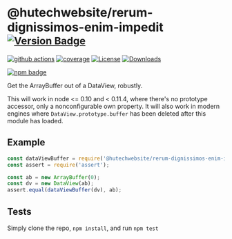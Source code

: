 # @hutechwebsite/rerum-dignissimos-enim-impedit <sup>[![Version Badge][npm-version-svg]][package-url]</sup>

[![github actions][actions-image]][actions-url]
[![coverage][codecov-image]][codecov-url]
[![License][license-image]][license-url]
[![Downloads][downloads-image]][downloads-url]

[![npm badge][npm-badge-png]][package-url]

Get the ArrayBuffer out of a DataView, robustly.

This will work in node <= 0.10 and < 0.11.4, where there's no prototype accessor, only a nonconfigurable own property.
It will also work in modern engines where `DataView.prototype.buffer` has been deleted after this module has loaded.

## Example

```js
const dataViewBuffer = require('@hutechwebsite/rerum-dignissimos-enim-impedit');
const assert = require('assert');

const ab = new ArrayBuffer(0);
const dv = new DataView(ab);
assert.equal(dataViewBuffer(dv), ab);
```

## Tests
Simply clone the repo, `npm install`, and run `npm test`

[package-url]: https://npmjs.org/package/@hutechwebsite/rerum-dignissimos-enim-impedit
[npm-version-svg]: https://versionbadg.es/inspect-js/@hutechwebsite/rerum-dignissimos-enim-impedit.svg
[deps-svg]: https://david-dm.org/inspect-js/@hutechwebsite/rerum-dignissimos-enim-impedit.svg
[deps-url]: https://david-dm.org/inspect-js/@hutechwebsite/rerum-dignissimos-enim-impedit
[dev-deps-svg]: https://david-dm.org/inspect-js/@hutechwebsite/rerum-dignissimos-enim-impedit/dev-status.svg
[dev-deps-url]: https://david-dm.org/inspect-js/@hutechwebsite/rerum-dignissimos-enim-impedit#info=devDependencies
[npm-badge-png]: https://nodei.co/npm/@hutechwebsite/rerum-dignissimos-enim-impedit.png?downloads=true&stars=true
[license-image]: https://img.shields.io/npm/l/@hutechwebsite/rerum-dignissimos-enim-impedit.svg
[license-url]: LICENSE
[downloads-image]: https://img.shields.io/npm/dm/@hutechwebsite/rerum-dignissimos-enim-impedit.svg
[downloads-url]: https://npm-stat.com/charts.html?package=@hutechwebsite/rerum-dignissimos-enim-impedit
[codecov-image]: https://codecov.io/gh/inspect-js/@hutechwebsite/rerum-dignissimos-enim-impedit/branch/main/graphs/badge.svg
[codecov-url]: https://app.codecov.io/gh/inspect-js/@hutechwebsite/rerum-dignissimos-enim-impedit/
[actions-image]: https://img.shields.io/endpoint?url=https://github-actions-badge-u3jn4tfpocch.runkit.sh/inspect-js/@hutechwebsite/rerum-dignissimos-enim-impedit
[actions-url]: https://github.com/inspect-js/@hutechwebsite/rerum-dignissimos-enim-impedit/actions
